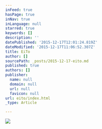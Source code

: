 ```yaml
---
inFeed: true
hasPage: true
inNav: true
inLanguage: null
starred: true
keywords: []
description: ''
datePublished: '2015-12-17T12:01:24.819Z'
dateModified: '2015-12-17T11:06:52.307Z'
title: EiTo
author: []
sourcePath: _posts/2015-12-17-eito.md
published: true
authors: []
publisher:
  name: null
  domain: null
  url: null
  favicon: null
url: eito/index.html
_type: Article

---
```

![](https://the-grid-user-content.s3-us-west-2.amazonaws.com/78258c7f-d0fd-4121-bb82-19f2140bf773.png)